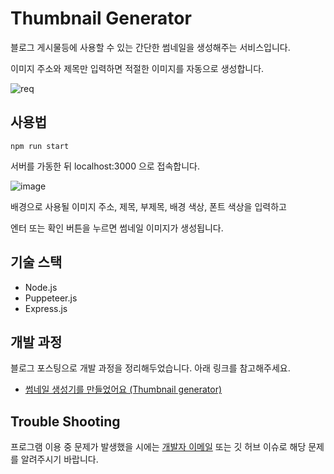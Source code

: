 # Thumbnail Generator

블로그 게시물등에 사용할 수 있는 간단한 썸네일을 생성해주는 서비스입니다.

이미지 주소와 제목만 입력하면 적절한 이미지를 자동으로 생성합니다.

![req](https://user-images.githubusercontent.com/28296575/125153639-29566480-e190-11eb-8c01-3611196e260d.png)


## 사용법

```
npm run start
```

서버를 가동한 뒤 localhost:3000 으로 접속합니다.

![image](https://user-images.githubusercontent.com/28296575/132858993-30802799-6917-4048-8eb0-3718ab5f7cab.png)

배경으로 사용될 이미지 주소, 제목, 부제목, 배경 색상, 폰트 색상을 입력하고

엔터 또는 확인 버튼을 누르면 썸네일 이미지가 생성됩니다.


## 기술 스택

- Node.js
- Puppeteer.js
- Express.js


## 개발 과정

블로그 포스팅으로 개발 과정을 정리해두었습니다. 아래 링크를 참고해주세요.

- [썸네일 생성기를 만들었어요 (Thumbnail generator)](https://usage.tistory.com/104)

## Trouble Shooting

프로그램 이용 중 문제가 발생했을 시에는 [개발자 이메일](mailto:kyr9389@naver.com) 또는 깃 허브 이슈로 해당 문제를 알려주시기 바랍니다.
